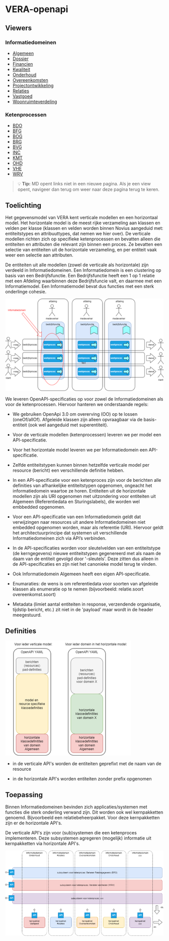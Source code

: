 # VERA-openapi

## Viewers
### Informatiedomeinen
- [Algemeen](https://vereniging-corponet.github.io/vera-openapi/Informatiedomeinen/Algemeen.html)
- [Dossier](https://vereniging-corponet.github.io/vera-openapi/Informatiedomeinen/Dossier.html)
- [Financien](https://vereniging-corponet.github.io/vera-openapi/Informatiedomeinen/Financien.html)
- [Kwaliteit](https://vereniging-corponet.github.io/vera-openapi/Informatiedomeinen/Kwaliteit.html)
- [Onderhoud](https://vereniging-corponet.github.io/vera-openapi/Informatiedomeinen/Onderhoud.html)
- [Overeenkomsten](https://vereniging-corponet.github.io/vera-openapi/Informatiedomeinen/Overeenkomsten.html)
- [Projectontwikkeling](https://vereniging-corponet.github.io/vera-openapi/Informatiedomeinen/Projectontwikkeling.html)
- [Relaties](https://vereniging-corponet.github.io/vera-openapi/Informatiedomeinen/Relaties.html)
- [Vastgoed](https://vereniging-corponet.github.io/vera-openapi/Informatiedomeinen/Vastgoed.html)
- [Woonruimteverdeling](https://vereniging-corponet.github.io/vera-openapi/Informatiedomeinen/Woonruimteverdeling.html)
### Ketenprocessen
- [BDO](https://vereniging-corponet.github.io/vera-openapi/Ketenprocessen/BDO.html)
- [BFG](https://vereniging-corponet.github.io/vera-openapi/Ketenprocessen/BFG.html)
- [BOG](https://vereniging-corponet.github.io/vera-openapi/Ketenprocessen/BOG.html)
- [BRG](https://vereniging-corponet.github.io/vera-openapi/Ketenprocessen/BRG.html)
- [BVG](https://vereniging-corponet.github.io/vera-openapi/Ketenprocessen/BVG.html)
- [INC](https://vereniging-corponet.github.io/vera-openapi/Ketenprocessen/INC.html)
- [KMT](https://vereniging-corponet.github.io/vera-openapi/Ketenprocessen/KMT.html)
- [OHD](https://vereniging-corponet.github.io/vera-openapi/Ketenprocessen/OHD.html)
- [VHE](https://vereniging-corponet.github.io/vera-openapi/Ketenprocessen/VHE.html)
- [WRV](https://vereniging-corponet.github.io/vera-openapi/Ketenprocessen/WRV.html)

> :bulb: **Tip:** MD opent links niet in een nieuwe pagina. Als je een view opent, navigeer dan terug om weer naar deze pagina terug te keren.

## Toelichting
Het gegevensmodel van VERA kent verticale modellen en een horizontaal model. Het horizontale model is de meest rijke verzameling aan klassen en velden per klasse (klassen en velden worden binnen Novius aangeduid met: entiteitstypes en attribuuttypes, dat nemen we hier over). De verticale modellen richten zich op specifieke ketenprocessen en bevatten alleen die entiteiten en attributen die relevant zijn binnen een proces. Ze bevatten een selectie van entiteiten uit de horizontale verzameling, en per entiteit vaak weer een selectie aan attributen. ​

De entiteiten uit alle modellen (zowel de verticale als horizontale) zijn verdeeld in Informatiedomeinen. Een Informatiedomein is een clustering op basis van een Bedrijfsfunctie. Een Bedrijfsfunctie heeft een 1 op 1 relatie met een Afdeling waarbinnen deze Bedrijfsfuncie valt, en daarmee met een Informatiemodel. Een Informatiemodel bevat dus functies met een sterk onderlinge cohesie.​

![alt text](matrix-proces-informatiedomein.png)

We leveren OpenAPI-specificaties op voor zowel de Informatiedomeinen als voor de ketenprocessen. Hiervoor hanteren we onderstaande regels: ​

- We gebruiken OpenApi 3.0 om overerving (OO) op te lossen (oneOf/allOf). Afgeleide klassen zijn alleen opvraagbaar via de basis-entiteit (ook wel aangeduid met superentiteit). ​

- Voor de verticale modellen (ketenprocessen) leveren we per model een API-specificatie.​

- Voor het horizontale model leveren we per Informatiedomein een API-specificatie.​

- Zelfde entiteitstypen kunnen binnen hetzelfde verticale model per resource (bericht) een verschillende definitie hebben.​

- In een API-specificatie voor een ketenproces zijn voor de berichten alle definities van afhankelijke entiteitstypen opgenomen, ongeacht het informatiedomein waartoe ze horen. Entiteiten uit de horizontale modellen zijn als URI opgenomen met uitzondering voor entiteiten uit Algemeen (Referentiedata en Sturingslabels), die worden wel embbedded opgenomen.

- Voor een API-specificatie van een Informatiedomein geldt dat verwijzingen naar resources uit andere Informatiedomeinen niet embedded opgenomen worden, maar als referentie (URI). Hiervoor geldt het architectuurprincipe dat systemen uit verschillende Informatiedomeinen zich via API’s verbinden.​

- In de API-specificaties worden voor sleutelvelden van een entiteitstype (de kerngegevens) nieuwe entiteitstypen gegenereerd met als naam de daam van de entiteit gevolgd door '-sleutels'. Deze zitten dus alleen in de API-specificaties en zijn niet het canonieke model terug te vinden.

- Ook Informatiedomein Algemeen heeft een eigen API-specificatie.​

- Enumaraties: de wens is om referentiedata voor soorten van afgeleide klassen als enumeratie op te nemen (bijvoorbeeld: relatie.soort overeenkomst.soort)
- Metadata (limiet aantal entiteiten in response, verzendende organisatie, tijdstip bericht, etc.) zit niet in de 'payload' maar wordt in de header meegestuurd.


## Definities

![alt text](openapi-per-model.png)

- in de verticale API's worden de entiteiten geprefixt met de naam van de resource

- in de horizontale API's worden entiteiten zonder prefix opgenomen


## Toepassing

Binnen Informatiedomeinen bevinden zich applicaties/systemen met functies die sterk onderling verwand zijn. Dit worden ook wel kernpakketten genoemd. Bijvoorbeeld een relatiebeheerpakket. Voor deze kernpakketten zijn er de horizontale API's.

De verticale API's zijn voor (sub)systemen die een ketenproces implementeren. Deze subsystemen agregeren (mogelijk) informatie uit kernpakketten via horizontale API's.

![alt text](matrix-apis.png)


